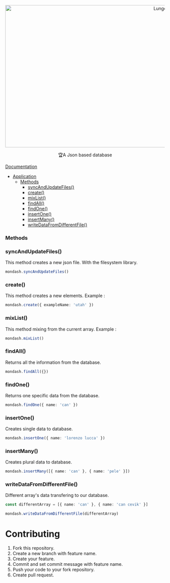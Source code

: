 <p align="center">
<img src="https://user-images.githubusercontent.com/38213551/212491047-ce2fa5fc-3699-4c21-987a-8cdd5c9a7825.png" alt="Lungo Logo" width="1000" height="450"/>
</p>

<p align="center">🏆A Json based database</p>

[Documentation](#documentation)
  - [Application](#application)
    - [Methods](#methods)
      - [syncAndUpdateFiles()](#syncAndUpdateFiles)
      - [create()](#create)
      - [mixList()](#mixList)
      - [findAll()](#findAll)
      - [findOne()](#findOne)
      - [insertOne()](#insertOne)
      - [insertMany()](#insertMany)
      - [writeDataFromDifferentFile()](#writeDataFromDifferentFile)

### Methods

### syncAndUpdateFiles()

This method creates a new json file. With the filesystem library. 

```ts
mondash.syncAndUpdateFiles()
```

### create()

This method creates a new elements. 
Example : 

```ts
mondash.create({ exampleName: 'utah' })
```
### mixList()

This method mixing from the current array.
Example : 

```ts
mondash.mixList()
```

### findAll()

Returns all the information from the database.

```ts
mondash.findAll({})
```

### findOne()

Returns one specific data from the database.

```ts
mondash.findOne({ name: 'can' })
```

### insertOne()

Creates single data to database.

```ts
mondash.insertOne({ name: 'lorenzo lucca' })
```

### insertMany()

Creates plural data to database.

```ts
mondash.insertMany([{ name: 'can' }, { name: 'pele' }])
```

### writeDataFromDifferentFile()

Different array's data transfering to our database.

```ts
const differentArray = [{ name: 'can' }, { name: 'can cevik' }]

mondash.writeDataFromDifferentFile(differentArray)
```

# Contributing

1. Fork this repository.
2. Create a new branch with feature name.
3. Create your feature.
4. Commit and set commit message with feature name.
5. Push your code to your fork repository.
6. Create pull request.
